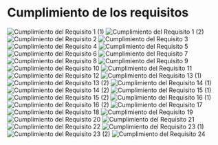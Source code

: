 # Cumplimiento de los requisitos
![Cumplimiento del Requisito 1 (1)](RF1%20Cumplimiento/RF%201%20(1).png "RF 1 (1)")
![Cumplimiento del Requisito 1 (2)](RF1%20Cumplimiento/RF%201%20(2).png "RF 1 (2)")
![Cumplimiento del Requisito 2](RF%202.png "RF 2")
![Cumplimiento del Requisito 3](RF%203.png "RF 3")
![Cumplimiento del Requisito 4](RF%204.png "RF 4")
![Cumplimiento del Requisito 5](RF%205.png "RF 5")
![Cumplimiento del Requisito 6](RF%206.png "RF 6")
![Cumplimiento del Requisito 7](RF%207.png "RF 7")
![Cumplimiento del Requisito 8](RF%208.jpeg "RF 8")
![Cumplimiento del Requisito 9](RF%209.png "RF 9")
![Cumplimiento del Requisito 10](RF%2010.png "RF 10")
![Cumplimiento del Requisito 11](RF%2011.png "RF 11")
![Cumplimiento del Requisito 12](RF%2012.png "RF 12")
![Cumplimiento del Requisito 13 (1)](RF13%20Cumplimiento/RF%2013%20(1).png "RF 13 (1)")
![Cumplimiento del Requisito 13 (2)](RF13%20Cumplimiento/RF%2013%20(2).png "RF 13 (2)")
![Cumplimiento del Requisito 14 (1)](RF14%20Cumplimiento/RF%2014%20(1).png "RF 14 (1)")
![Cumplimiento del Requisito 14 (2)](RF14%20Cumplimiento/RF%2014%20(2).png "RF 14 (2)")
![Cumplimiento del Requisito 15 (1)](RF15%20Cumplimiento/RF%2015%20(1).png "RF 15 (1)")
![Cumplimiento del Requisito 15 (2)](RF15%20Cumplimiento/RF%2015%20(2).png "RF 15 (2)")
![Cumplimiento del Requisito 16 (1)](RF16%20Cumplimiento/RF%2016%20(1).png "RF 16 (1)")
![Cumplimiento del Requisito 16 (2)](RF16%20Cumplimiento/RF%2016%20(2).png "RF 16 (2)")
![Cumplimiento del Requisito 17](RF%2017.png "RF 17")
![Cumplimiento del Requisito 18](RF%2018.png "RF 18")
![Cumplimiento del Requisito 19](RF%2019.png "RF 19")
![Cumplimiento del Requisito 20](RF%2020.png "RF 20")
![Cumplimiento del Requisito 21](RF%2021.png "RF 21")
![Cumplimiento del Requisito 22](RF%2022.png "RF 22")
![Cumplimiento del Requisito 23 (1)](RF23%20Cumplimiento/RF%2023%20(1).png "RF 23 (1)")
![Cumplimiento del Requisito 23 (2)](RF23%20Cumplimiento/RF%2023%20(2).png "RF 23 (2)")
![Cumplimiento del Requisito 24](RF%2024.png "RF 24")



